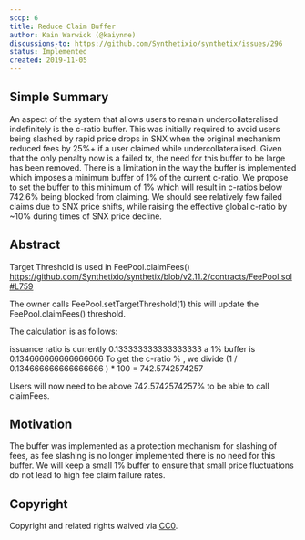 ```yaml
---
sccp: 6
title: Reduce Claim Buffer
author: Kain Warwick (@kaiynne)
discussions-to: https://github.com/Synthetixio/synthetix/issues/296
status: Implemented
created: 2019-11-05
---
```


## Simple Summary
<!--"If you can't explain it simply, you don't understand it well enough." Provide a simplified and layman-accessible explanation of the SCCP.-->
An aspect of the system that allows users to remain undercollateralised indefinitely is the c-ratio buffer. This was initially required to avoid users being slashed by rapid price drops in SNX when the original mechanism reduced fees by 25%+ if a user claimed while undercollateralised. Given that the only penalty now is a failed tx, the need for this buffer to be large has been removed. There is a limitation in the way the buffer is implemented which imposes a minimum buffer of 1% of the current c-ratio. We propose to set the buffer to this minimum of 1% which will result in c-ratios below 742.6% being blocked from claiming. We should see relatively few failed claims due to SNX price shifts, while raising the effective global c-ratio by ~10% during times of SNX price decline.

## Abstract
<!--A short (~200 word) description of the variable change proposed.-->
Target Threshold is used in FeePool.claimFees() https://github.com/Synthetixio/synthetix/blob/v2.11.2/contracts/FeePool.sol#L759

The owner calls FeePool.setTargetThreshold(1) this will update the FeePool.claimFees() threshold. 

The calculation is as follows:

issuance ratio is currently 0.133333333333333333 
a 1% buffer is 0.134666666666666666
To get the c-ratio % , we divide (1 / 0.134666666666666666 ) * 100 = 742.5742574257

Users will now need to be above 742.5742574257% to be able to call claimFees.

## Motivation
<!--The motivation is critical for SCCPs that want to update variables within Synthetix. It should clearly explain why the existing variable is not incentive aligned. SCCP submissions without sufficient motivation may be rejected outright.-->
The buffer was implemented as a protection mechanism for slashing of fees, as fee slashing is no longer implemented there is no need for this buffer. We will keep a small 1% buffer to ensure that small price fluctuations do not lead to high fee claim failure rates.

## Copyright
Copyright and related rights waived via [CC0](https://creativecommons.org/publicdomain/zero/1.0/).
